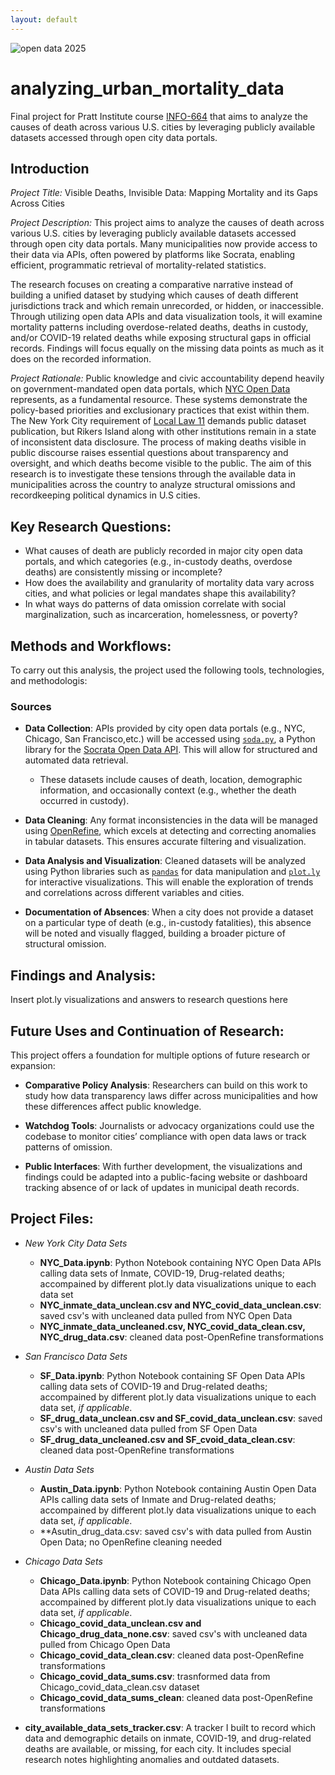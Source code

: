 ```yaml
---
layout: default
---
```

![open data 2025](https://opensocialclusters.eu/wdev/wp-content/uploads/2020/04/external-content.duckduckgo.com_.png)

# analyzing_urban_mortality_data
Final project for Pratt Institute course [INFO-664](https://gofilipa.github.io/664/intro.html) that aims to analyze the causes of death across various U.S. cities by leveraging publicly available datasets accessed through open city data portals.

## Introduction

*Project Title:* Visible Deaths, Invisible Data: Mapping Mortality and its Gaps Across Cities

*Project Description:* This project aims to analyze the causes of death across various U.S. cities by leveraging publicly available datasets accessed through open city data portals. Many municipalities now provide access to their data via APIs, often powered by platforms like Socrata, enabling efficient, programmatic retrieval of mortality-related statistics.

 The research focuses on creating a comparative narrative instead of building a unified dataset by studying which causes of death different jurisdictions track and which remain unrecorded, or hidden, or inaccessible. Through utilizing open data APIs and data visualization tools, it will examine mortality patterns including overdose-related deaths, deaths in custody, and/or COVID-19 related deaths while exposing structural gaps in official records. Findings will focus equally on the missing data points as much as it does on the recorded information.

*Project Rationale:* Public knowledge and civic accountability depend heavily on government-mandated open data portals, which [NYC Open Data](https://opendata.cityofnewyork.us/) represents, as a fundamental resource. These systems demonstrate the policy-based priorities and exclusionary practices that exist within them. The New York City requirement of [Local Law 11](https://opendata.cityofnewyork.us/open-data-law/) demands public dataset publication, but Rikers Island along with other institutions remain in a state of inconsistent data disclosure. The process of making deaths visible in public discourse raises essential questions about transparency and oversight, and which deaths become visible to the public. The aim of this research is to investigate these tensions through the available data in municipalities across the country to analyze structural omissions and recordkeeping political dynamics in U.S cities.


## Key Research Questions:
 - What causes of death are publicly recorded in major city open data portals, and which categories (e.g., in-custody deaths, overdose deaths) are consistently missing or incomplete?
 - How does the availability and granularity of mortality data vary across cities, and what policies or legal mandates shape this availability?
 - In what ways do patterns of data omission correlate with social marginalization, such as incarceration, homelessness, or poverty?


## Methods and Workflows:
To carry out this analysis, the project used the following tools, technologies, and methodologis:

### Sources

 - **Data Collection**: APIs provided by city open data portals (e.g., NYC, Chicago, San Francisco,etc.) will be accessed using [`soda.py`](https://pypi.org/project/sodapy/), a Python library for the [Socrata Open Data API](https://dev.socrata.com/). This will allow for structured and automated data retrieval.
      - These datasets include causes of death, location, demographic information, and occasionally context (e.g., whether the death occurred in custody). 

 - **Data Cleaning**: Any format inconsistencies in the data will be managed using [OpenRefine](https://openrefine.org/), which excels at detecting and correcting anomalies in tabular datasets. This ensures accurate filtering and visualization.

 - **Data Analysis and Visualization**: Cleaned datasets will be analyzed using Python libraries such as [`pandas`](https://pandas.pydata.org/docs/) for data manipulation and [`plot.ly`](https://plotly.com/) for interactive visualizations. This will enable the exploration of trends and correlations across different variables and cities.

 - **Documentation of Absences**: When a city does not provide a dataset on a particular type of death (e.g., in-custody fatalities), this absence will be noted and visually flagged, building a broader picture of structural omission.

 ## Findings and Analysis:

 Insert plot.ly visualizations and answers to research questions here 

 ## Future Uses and Continuation of Research:
This project offers a foundation for multiple options of future research or expansion:

- **Comparative Policy Analysis**: Researchers can build on this work to study how data transparency laws differ across municipalities and how these differences affect public knowledge.

- **Watchdog Tools**: Journalists or advocacy organizations could use the codebase to monitor cities’ compliance with open data laws or track patterns of omission.

- **Public Interfaces**: With further development, the visualizations and findings could be adapted into a public-facing website or dashboard tracking absence of or lack of updates in municipal death records.


 ## Project Files:
  - *New York City Data Sets*
     - **NYC_Data.ipynb**: Python Notebook containing NYC Open Data APIs calling data sets of Inmate, COVID-19, Drug-related deaths; accompained by different plot.ly data visualizations unique to each data set 
     - **NYC_inmate_data_unclean.csv and NYC_covid_data_unclean.csv**: saved csv's with uncleaned data pulled from NYC Open Data
     - **NYC_inmate_data_uncleaned.csv, NYC_covid_data_clean.csv, NYC_drug_data.csv**: cleaned data post-OpenRefine transformations

- *San Francisco Data Sets*
     - **SF_Data.ipynb**: Python Notebook containing SF Open Data APIs calling data sets of COVID-19 and Drug-related deaths; accompained by different plot.ly data visualizations unique to each data set, *if applicable*. 
     - **SF_drug_data_unclean.csv and SF_covid_data_unclean.csv**: saved csv's with uncleaned data pulled from SF Open Data
     - **SF_drug_data_uncleaned.csv and SF_cvoid_data_clean.csv**: cleaned data post-OpenRefine transformations

- *Austin Data Sets*
     - **Austin_Data.ipynb**: Python Notebook containing Austin Open Data APIs calling data sets of Inmate and Drug-related deaths; accompained by different plot.ly data visualizations unique to each data set, *if applicable*. 
     - **Asutin_drug_data.csv: saved csv's with data pulled from Austin Open Data; no OpenRefine cleaning needed
   
- *Chicago Data Sets*
     - **Chicago_Data.ipynb**: Python Notebook containing Chicago Open Data APIs calling data sets of COVID-19 and Drug-related deaths; accompained by different plot.ly data visualizations unique to each data set, *if applicable*. 
     - **Chicago_covid_data_unclean.csv and Chicago_drug_data_none.csv**: saved csv's with uncleaned data pulled from Chicago Open Data
     - **Chicago_covid_data_clean.csv**: cleaned data post-OpenRefine transformations
     - **Chicago_covid_data_sums.csv**: trasnformed data from Chicago_covid_data_clean.csv dataset 
     - **Chicago_covid_data_sums_clean**: cleaned data post-OpenRefine transformations

- **city_available_data_sets_tracker.csv**: A tracker I built to record which data and demographic details on inmate, COVID-19, and drug-related deaths are available, or missing, for each city. It includes special research notes highlighting anomalies and outdated datasets.


